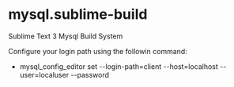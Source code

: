 # mysql.sublime-build
Sublime Text 3 Mysql Build System

Configure your login path using the followin command: 
- mysql_config_editor set --login-path=client --host=localhost --user=localuser --password
